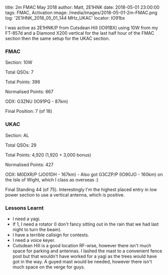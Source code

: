 title: 2m FMAC May 2018
author: Matt, 2E1HNK
date: 2018-05-01 23:00:00
tags: FMAC, Activation
image: /media/images/2018-05-01-2m-FMAC.png
log: '2E1HNK_2018_05_01_144 MHz_UKAC'
locator: IO91bx


I was active as 2E1HNK/P from Cutsdean Hill (IO91BX) using
10W from my FT-857d and a Diamond X200 vertical for the last half
hour of the FMAC section then the same setup for the UKAC section.


### FMAC

Section: 10W

Total QSOs: 7

Total Points: 398

Normalised Points: 667

ODX: G3ZNU (IO91PQ - 87km)

Final Position: 7 (of 18)

### UKAC

Section: AL

Total QSOs: 29

Total Points: 4,920 (1,920 + 3,000 bonus)

Normalised Points: 427

ODX: M0DXR/P (JO01DH - 167km) - Also got G3CZP/P (IO90JO - 160km) on the Isle of Wight, which I class as overseas :)

Final Standing 44 (of 75). Interestingly I'm the highest placed entry in low power section to use a vertical antenna, which is positive.

### Lessons Learnt

* I need a yagi.
* If 1, I need a rotator (I don't fancy sitting out in the rain that we had last night to turn the beam).
* I have a terrible callsign for contests.
* I need a voice keyer.
* Cutsdean Hill is a good location RF-wise, however there isn't much space for parking and antennas. I lashed the mast to a convenient fence post but that wouldn't have worked for a yagi as the trees would have got in the way. A guyed mast would be needed, however there isn't much space on the verge for guys.


[TechNote1]: /blog/TechNote/1.html
